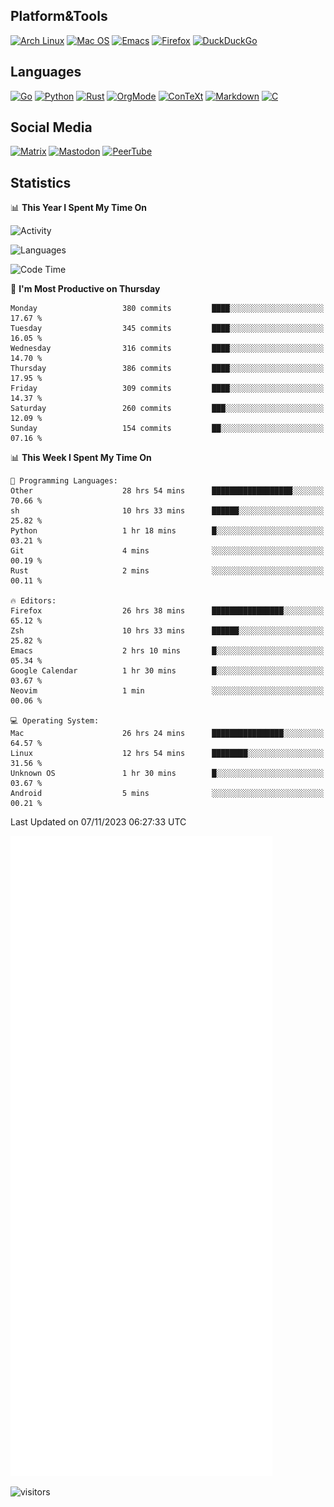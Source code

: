 ## Platform&Tools

[![Arch Linux](https://img.shields.io/badge/ArchLinux-1793D1?logo=arch-linux&logoColor=fff&style=flat-square)](https://archlinux.org/)
[![Mac OS](https://img.shields.io/badge/MacOS-000000?style=flat-square&logo=macos&logoColor=F0F0F0)](https://www.apple.com/macos/)
[![Emacs](https://img.shields.io/badge/Emacs-%237F5AB6.svg?&style=flat-square&logo=gnu-emacs&logoColor=white)](https://www.gnu.org/software/emacs/)
[![Firefox](https://img.shields.io/badge/Firefox-FF7139?style=flat-square&logo=Firefox-Browser&logoColor=white)](https://firefox.com/)
[![DuckDuckGo](https://img.shields.io/badge/DuckDuckGo-DE5833?style=flat-square&logo=DuckDuckGo&logoColor=white)](https://duckduckgo.com/)

## Languages

[![Go](https://img.shields.io/badge/Golang-%2300ADD8.svg?style=flat-square&logo=go&logoColor=white)](https://golang.org/)
[![Python](https://img.shields.io/badge/Python-3670A0?style=flat-square&logo=python&logoColor=ffdd54)](https://www.python.org/)
[![Rust](https://img.shields.io/badge/Rust-%23000000.svg?style=flat-square&logo=rust&logoColor=white)](https://www.rust-lang.org/)
[![OrgMode](https://img.shields.io/badge/OrgMode-%23000000.svg?style=flat-square&logo=org&logoColor=white)](https://orgmode.org/)
[![ConTeXt](https://img.shields.io/badge/ConTeXt-%23008080.svg?style=flat-square&logo=latex&logoColor=white)](https://contextgarden.net/)
[![Markdown](https://img.shields.io/badge/MarkDown-%23000000.svg?style=flat-square&logo=markdown&logoColor=white)](https://daringfireball.net/projects/markdown/)
[![C](https://img.shields.io/badge/C-%2300599C.svg?style=flat-square&logo=c&logoColor=white)](https://www.iso.org/standard/74528.html)

## Social Media
<!--[![Telegram](https://img.shields.io/badge/SteamedFish-2CA5E0?style=social&logo=telegram&logoColor=white)](https://t.me/SteamedFish)-->

[![Matrix](https://img.shields.io/badge/SteamedFish-2CA5E0?style=social&logo=matrix&logoColor=black)](https://matrix.to/#/@i:steamedfish.org)
[![Mastodon](https://img.shields.io/mastodon/follow/109596467238113271?domain=https%3A%2F%2Fmastodon.steamedfish.org%2F&style=social)](https://steamedfish.org/@SteamedFish)
[![PeerTube](https://img.shields.io/badge/PeerTube-23000000.svg?logo=peertube&style=social)](https://peertube.steamedfish.org/)

## Statistics


📊 **This Year I Spent My Time On** 

![Activity](https://wakatime.com/share/@SteamedFish/7529f30a-f1b7-40a4-8d09-e6d855cb7a13.png)

![Languages](https://wakatime.com/share/@SteamedFish/1c5e5366-0e9e-40d8-ac85-d630f61b69c6.svg)

<!--START_SECTION:waka-->
![Code Time](http://img.shields.io/badge/Code%20Time-3%2C061%20hrs%2051%20mins-blue)

📅 **I'm Most Productive on Thursday** 

```text
Monday                   380 commits         ████░░░░░░░░░░░░░░░░░░░░░   17.67 % 
Tuesday                  345 commits         ████░░░░░░░░░░░░░░░░░░░░░   16.05 % 
Wednesday                316 commits         ████░░░░░░░░░░░░░░░░░░░░░   14.70 % 
Thursday                 386 commits         ████░░░░░░░░░░░░░░░░░░░░░   17.95 % 
Friday                   309 commits         ████░░░░░░░░░░░░░░░░░░░░░   14.37 % 
Saturday                 260 commits         ███░░░░░░░░░░░░░░░░░░░░░░   12.09 % 
Sunday                   154 commits         ██░░░░░░░░░░░░░░░░░░░░░░░   07.16 % 
```


📊 **This Week I Spent My Time On** 

```text
💬 Programming Languages: 
Other                    28 hrs 54 mins      ██████████████████░░░░░░░   70.66 % 
sh                       10 hrs 33 mins      ██████░░░░░░░░░░░░░░░░░░░   25.82 % 
Python                   1 hr 18 mins        █░░░░░░░░░░░░░░░░░░░░░░░░   03.21 % 
Git                      4 mins              ░░░░░░░░░░░░░░░░░░░░░░░░░   00.19 % 
Rust                     2 mins              ░░░░░░░░░░░░░░░░░░░░░░░░░   00.11 % 

🔥 Editors: 
Firefox                  26 hrs 38 mins      ████████████████░░░░░░░░░   65.12 % 
Zsh                      10 hrs 33 mins      ██████░░░░░░░░░░░░░░░░░░░   25.82 % 
Emacs                    2 hrs 10 mins       █░░░░░░░░░░░░░░░░░░░░░░░░   05.34 % 
Google Calendar          1 hr 30 mins        █░░░░░░░░░░░░░░░░░░░░░░░░   03.67 % 
Neovim                   1 min               ░░░░░░░░░░░░░░░░░░░░░░░░░   00.06 % 

💻 Operating System: 
Mac                      26 hrs 24 mins      ████████████████░░░░░░░░░   64.57 % 
Linux                    12 hrs 54 mins      ████████░░░░░░░░░░░░░░░░░   31.56 % 
Unknown OS               1 hr 30 mins        █░░░░░░░░░░░░░░░░░░░░░░░░   03.67 % 
Android                  5 mins              ░░░░░░░░░░░░░░░░░░░░░░░░░   00.21 % 
```


 Last Updated on 07/11/2023 06:27:33 UTC
<!--END_SECTION:waka-->


![Metrics](https://github.com/SteamedFish/SteamedFish/blob/master/github-metrics.svg)


![visitors](https://visitor-badge.laobi.icu/badge?page_id=SteamedFish.SteamedFish)
